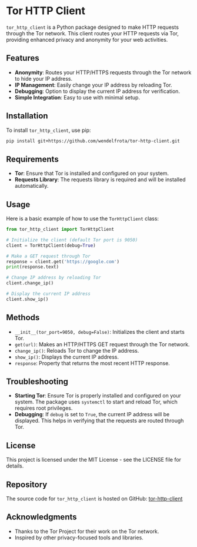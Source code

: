 # Tor HTTP Client

`tor_http_client` is a Python package designed to make HTTP requests through the Tor network. This client routes your HTTP requests via Tor, providing enhanced privacy and anonymity for your web activities.

## Features

- **Anonymity**: Routes your HTTP/HTTPS requests through the Tor network to hide your IP address.
- **IP Management**: Easily change your IP address by reloading Tor.
- **Debugging**: Option to display the current IP address for verification.
- **Simple Integration**: Easy to use with minimal setup.

## Installation

To install `tor_http_client`, use pip:

```bash
pip install git+https://github.com/wendelfrota/tor-http-client.git
```

## Requirements

- **Tor**: Ensure that Tor is installed and configured on your system.
- **Requests Library**: The requests library is required and will be installed automatically.

## Usage

Here is a basic example of how to use the `TorHttpClient` class:

```python
from tor_http_client import TorHttpClient

# Initialize the client (default Tor port is 9050)
client = TorHttpClient(debug=True)

# Make a GET request through Tor
response = client.get('https://google.com')
print(response.text)

# Change IP address by reloading Tor
client.change_ip()

# Display the current IP address
client.show_ip()
```

## Methods

- `__init__(tor_port=9050, debug=False)`: Initializes the client and starts Tor.
- `get(url)`: Makes an HTTP/HTTPS GET request through the Tor network.
- `change_ip()`: Reloads Tor to change the IP address.
- `show_ip()`: Displays the current IP address.
- `response`: Property that returns the most recent HTTP response.

## Troubleshooting

- **Starting Tor**: Ensure Tor is properly installed and configured on your system. The package uses `systemctl` to start and reload Tor, which requires root privileges.
- **Debugging**: If `debug` is set to `True`, the current IP address will be displayed. This helps in verifying that the requests are routed through Tor.

## License

This project is licensed under the MIT License - see the LICENSE file for details.

## Repository

The source code for `tor_http_client` is hosted on GitHub: [tor-http-client](https://github.com/wendelfrota/tor-http-client)

## Acknowledgments

- Thanks to the Tor Project for their work on the Tor network.
- Inspired by other privacy-focused tools and libraries.
